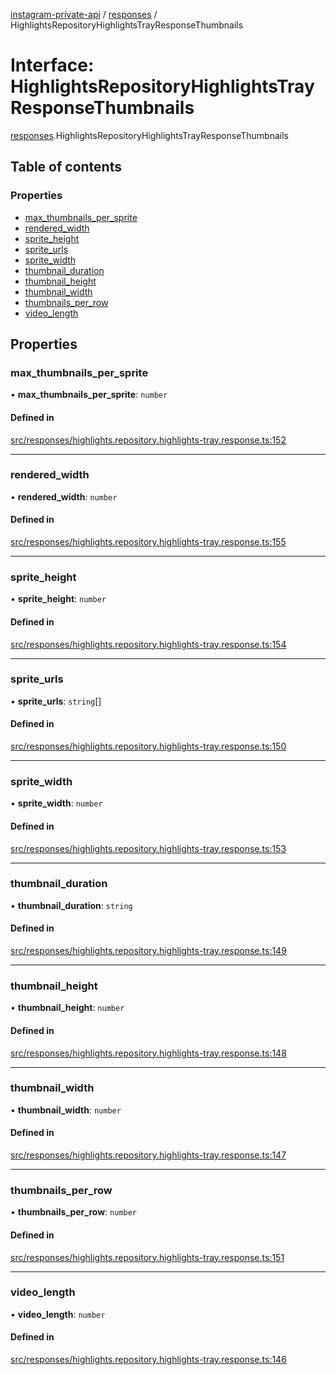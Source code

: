 [instagram-private-api](../../README.md) / [responses](../../modules/responses.md) / HighlightsRepositoryHighlightsTrayResponseThumbnails

# Interface: HighlightsRepositoryHighlightsTrayResponseThumbnails

[responses](../../modules/responses.md).HighlightsRepositoryHighlightsTrayResponseThumbnails

## Table of contents

### Properties

- [max\_thumbnails\_per\_sprite](HighlightsRepositoryHighlightsTrayResponseThumbnails.md#max_thumbnails_per_sprite)
- [rendered\_width](HighlightsRepositoryHighlightsTrayResponseThumbnails.md#rendered_width)
- [sprite\_height](HighlightsRepositoryHighlightsTrayResponseThumbnails.md#sprite_height)
- [sprite\_urls](HighlightsRepositoryHighlightsTrayResponseThumbnails.md#sprite_urls)
- [sprite\_width](HighlightsRepositoryHighlightsTrayResponseThumbnails.md#sprite_width)
- [thumbnail\_duration](HighlightsRepositoryHighlightsTrayResponseThumbnails.md#thumbnail_duration)
- [thumbnail\_height](HighlightsRepositoryHighlightsTrayResponseThumbnails.md#thumbnail_height)
- [thumbnail\_width](HighlightsRepositoryHighlightsTrayResponseThumbnails.md#thumbnail_width)
- [thumbnails\_per\_row](HighlightsRepositoryHighlightsTrayResponseThumbnails.md#thumbnails_per_row)
- [video\_length](HighlightsRepositoryHighlightsTrayResponseThumbnails.md#video_length)

## Properties

### max\_thumbnails\_per\_sprite

• **max\_thumbnails\_per\_sprite**: `number`

#### Defined in

[src/responses/highlights.repository.highlights-tray.response.ts:152](https://github.com/Nerixyz/instagram-private-api/blob/b3351b9/src/responses/highlights.repository.highlights-tray.response.ts#L152)

___

### rendered\_width

• **rendered\_width**: `number`

#### Defined in

[src/responses/highlights.repository.highlights-tray.response.ts:155](https://github.com/Nerixyz/instagram-private-api/blob/b3351b9/src/responses/highlights.repository.highlights-tray.response.ts#L155)

___

### sprite\_height

• **sprite\_height**: `number`

#### Defined in

[src/responses/highlights.repository.highlights-tray.response.ts:154](https://github.com/Nerixyz/instagram-private-api/blob/b3351b9/src/responses/highlights.repository.highlights-tray.response.ts#L154)

___

### sprite\_urls

• **sprite\_urls**: `string`[]

#### Defined in

[src/responses/highlights.repository.highlights-tray.response.ts:150](https://github.com/Nerixyz/instagram-private-api/blob/b3351b9/src/responses/highlights.repository.highlights-tray.response.ts#L150)

___

### sprite\_width

• **sprite\_width**: `number`

#### Defined in

[src/responses/highlights.repository.highlights-tray.response.ts:153](https://github.com/Nerixyz/instagram-private-api/blob/b3351b9/src/responses/highlights.repository.highlights-tray.response.ts#L153)

___

### thumbnail\_duration

• **thumbnail\_duration**: `string`

#### Defined in

[src/responses/highlights.repository.highlights-tray.response.ts:149](https://github.com/Nerixyz/instagram-private-api/blob/b3351b9/src/responses/highlights.repository.highlights-tray.response.ts#L149)

___

### thumbnail\_height

• **thumbnail\_height**: `number`

#### Defined in

[src/responses/highlights.repository.highlights-tray.response.ts:148](https://github.com/Nerixyz/instagram-private-api/blob/b3351b9/src/responses/highlights.repository.highlights-tray.response.ts#L148)

___

### thumbnail\_width

• **thumbnail\_width**: `number`

#### Defined in

[src/responses/highlights.repository.highlights-tray.response.ts:147](https://github.com/Nerixyz/instagram-private-api/blob/b3351b9/src/responses/highlights.repository.highlights-tray.response.ts#L147)

___

### thumbnails\_per\_row

• **thumbnails\_per\_row**: `number`

#### Defined in

[src/responses/highlights.repository.highlights-tray.response.ts:151](https://github.com/Nerixyz/instagram-private-api/blob/b3351b9/src/responses/highlights.repository.highlights-tray.response.ts#L151)

___

### video\_length

• **video\_length**: `number`

#### Defined in

[src/responses/highlights.repository.highlights-tray.response.ts:146](https://github.com/Nerixyz/instagram-private-api/blob/b3351b9/src/responses/highlights.repository.highlights-tray.response.ts#L146)
